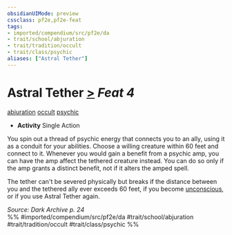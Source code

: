 ```yaml
---
obsidianUIMode: preview
cssclass: pf2e,pf2e-feat
tags:
- imported/compendium/src/pf2e/da
- trait/school/abjuration
- trait/tradition/occult
- trait/class/psychic
aliases: ["Astral Tether"]
---
```

# Astral Tether  [>](chapter-9-playing-the-game.md#Actions "Single Action") *Feat 4*  
[abjuration](abjuration.md)  [occult](occult.md)  [psychic](rules/traits/psychic-da.md)  

- **Activity** Single Action

You spin out a thread of psychic energy that connects you to an ally, using it as a conduit for your abilities. Choose a willing creature within 60 feet and connect to it. Whenever you would gain a benefit from a psychic amp, you can have the amp affect the tethered creature instead. You can do so only if the amp grants a distinct benefit, not if it alters the amped spell.

The tether can't be severed physically but breaks if the distance between you and the tethered ally ever exceeds 60 feet, if you become [unconscious](conditions.md#Unconscious), or if you use Astral Tether again.

*Source: Dark Archive p. 24*  
%% #imported/compendium/src/pf2e/da #trait/school/abjuration #trait/tradition/occult #trait/class/psychic %%